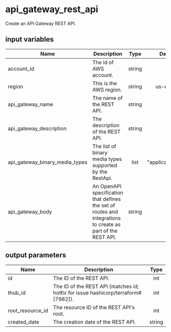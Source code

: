 # api_gateway_rest_api

Create an API Gateway REST API.

## input variables

| Name | Description | Type | Default | Required |
|------|-------------|:----:|:-----:|:-----:|
|account_id|The id of AWS account.|string||Yes|
|region|This is the AWS region.|string|us-east-1|Yes|
|api_gateway_name|The name of the REST API.|string||Yes|
|api_gateway_description|The description of the REST API.|string||Yes|
|api_gateway_binary_media_types|The list of binary media types supported by the RestApi.|list|[ "application/json" ]|No|
|api_gateway_body|An OpenAPI specification that defines the set of routes and integrations to create as part of the REST API.|string|""|No|


## output parameters

| Name | Description | Type |
|------|-------------|:----:|
|id|The ID of the REST API.|int|
|thub_id|The ID of the REST API (matches id; hotfix for issue hashicorp/terraform#[7982]).|int|
|root_resource_id|The resource ID of the REST API's root.|int|
|created_date|The creation date of the REST API.|string|

